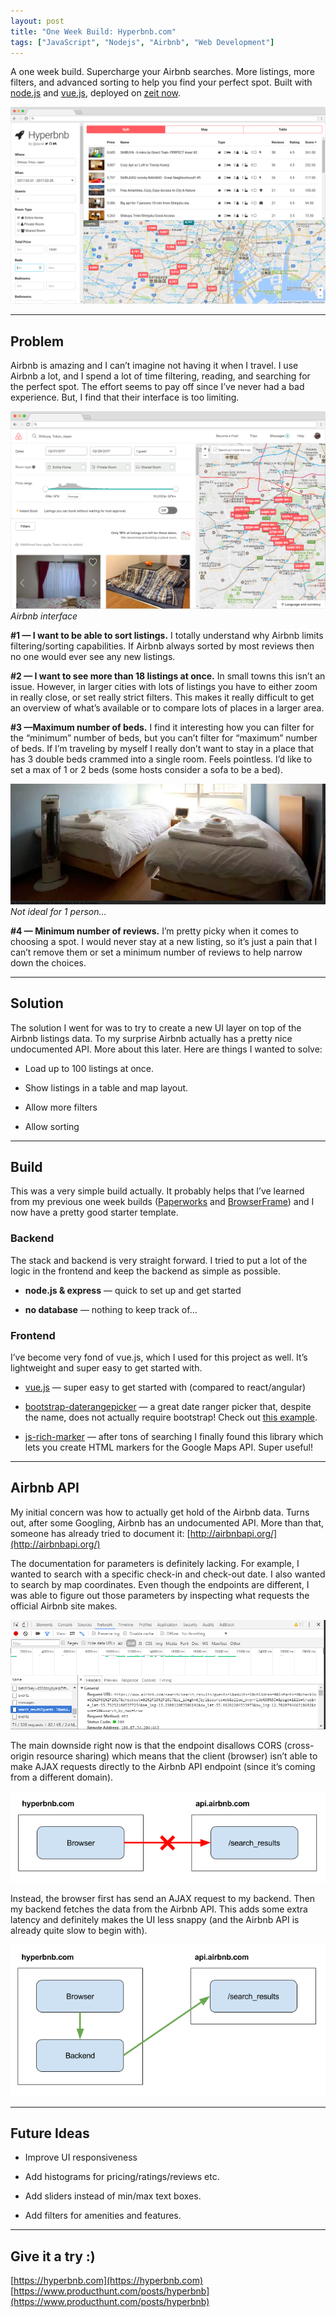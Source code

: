```yaml
---
layout: post
title: "One Week Build: Hyperbnb.com"
tags: ["JavaScript", "Nodejs", "Airbnb", "Web Development"]
---
```


A one week build. Supercharge your Airbnb searches. More listings, more filters, and advanced sorting to help you find your perfect spot. Built with [node.js](https://nodejs.org/en/) and [vue.js](https://vuejs.org/), deployed on [zeit now](https://zeit.co/now).

![](/assets/img/one-week-build-hyperbnb-com/1_mPaNaAN0S-eJVjIEXdThtQ.png)

---

## Problem

Airbnb is amazing and I can’t imagine not having it when I travel. I use Airbnb a lot, and I spend a lot of time filtering, reading, and searching for the perfect spot. The effort seems to pay off since I’ve never had a bad experience. But, I find that their interface is too limiting.

![Airbnb interface](/assets/img/one-week-build-hyperbnb-com/1-0_P60mwRq1qkC0HRlHkNg.png)*Airbnb interface*

**#1 — I want to be able to sort listings.** I totally understand why Airbnb limits filtering/sorting capabilities. If Airbnb always sorted by most reviews then no one would ever see any new listings.

**#2 — I want to see more than 18 listings at once.** In small towns this isn’t an issue. However, in larger cities with lots of listings you have to either zoom in really close, or set really strict filters. This makes it really difficult to get an overview of what’s available or to compare lots of places in a larger area.

**#3 —Maximum number of beds.** I find it interesting how you can filter for the “minimum” number of beds, but you can’t filter for “maximum” number of beds. If I’m traveling by myself I really don’t want to stay in a place that has 3 double beds crammed into a single room. Feels pointless. I’d like to set a max of 1 or 2 beds (some hosts consider a sofa to be a bed).

![Not ideal for 1 person…](/assets/img/one-week-build-hyperbnb-com/1QndwkPzRAd4DxKbpLw1dZw.png)*Not ideal for 1 person…*

**#4 — Minimum number of reviews.** I’m pretty picky when it comes to choosing a spot. I would never stay at a new listing, so it’s just a pain that I can’t remove them or set a minimum number of reviews to help narrow down the choices.

---

## Solution

The solution I went for was to try to create a new UI layer on top of the Airbnb listings data. To my surprise Airbnb actually has a pretty nice undocumented API. More about this later. Here are things I wanted to solve:

* Load up to 100 listings at once.

* Show listings in a table and map layout.

* Allow more filters

* Allow sorting

---

## Build

This was a very simple build actually. It probably helps that I’ve learned from my previous one week builds ([Paperworks](https://medium.com/front-end-hacking/one-week-build-paperworks-io-4d048f2886f8#.y7l993njk) and [BrowserFrame](https://medium.com/@pqvst/one-week-build-browserframe-com-7762e1276ccd#.6yga973xf)) and I now have a pretty good starter template.

### Backend

The stack and backend is very straight forward. I tried to put a lot of the logic in the frontend and keep the backend as simple as possible.

* **node.js & express** — quick to set up and get started

* **no database** — nothing to keep track of…

### Frontend

I’ve become very fond of vue.js, which I used for this project as well. It’s lightweight and super easy to get started with.

* [vue.js](https://vuejs.org/) — super easy to get started with (compared to react/angular)

* [bootstrap-daterangepicker](http://www.daterangepicker.com/) — a great date ranger picker that, despite the name, does not actually require bootstrap! Check out [this example](https://github.com/pqvst/bootstrap-daterangepicker-without-boostrap).

* [js-rich-marker](https://github.com/googlemaps/js-rich-marker) — after tons of searching I finally found this library which lets you create HTML markers for the Google Maps API. Super useful!

---

## Airbnb API

My initial concern was how to actually get hold of the Airbnb data. Turns out, after some Googling, Airbnb has an undocumented API. More than that, someone has already tried to document it: [http://airbnbapi.org/](http://airbnbapi.org/)

The documentation for parameters is definitely lacking. For example, I wanted to search with a specific check-in and check-out date. I also wanted to search by map coordinates. Even though the endpoints are different, I was able to figure out those parameters by inspecting what requests the official Airbnb site makes.

![](/assets/img/one-week-build-hyperbnb-com/1cQR0nCI-My8Nc04WGIcQZw.png)

The main downside right now is that the endpoint disallows CORS (cross-origin resource sharing) which means that the client (browser) isn’t able to make AJAX requests directly to the Airbnb API endpoint (since it’s coming from a different domain).

![](/assets/img/one-week-build-hyperbnb-com/1HYPjw7_6b4zoFZNjh2wZqw.png)

Instead, the browser first has send an AJAX request to my backend. Then my backend fetches the data from the Airbnb API. This adds some extra latency and definitely makes the UI less snappy (and the Airbnb API is already quite slow to begin with).

![](/assets/img/one-week-build-hyperbnb-com/1NUcCRv65y-iOc_GrkL7XJA.png)

---

## Future Ideas

* Improve UI responsiveness

* Add histograms for pricing/ratings/reviews etc.

* Add sliders instead of min/max text boxes.

* Add filters for amenities and features.

---

## Give it a try :)

[https://hyperbnb.com](https://hyperbnb.com)  
[https://www.producthunt.com/posts/hyperbnb](https://www.producthunt.com/posts/hyperbnb)